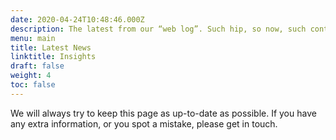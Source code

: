 ```yaml
---
date: 2020-04-24T10:48:46.000Z
description: The latest from our “web log”. Such hip, so now, such content.
menu: main
title: Latest News
linktitle: Insights
draft: false
weight: 4
toc: false
---
```


We will always try to keep this page as up-to-date as possible. If you have any extra information, or you spot a mistake, please get in touch.